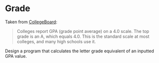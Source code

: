 # Grade

Taken from [CollegeBoard](https://pages.collegeboard.org/how-to-convert-gpa-4.0-scale):
> Colleges report GPA (grade point average) on a 4.0 scale. The top grade is an A, which equals 4.0. This is the standard scale at most colleges, and many high schools use it.

Design a program that calculates the letter grade equivalent of an inputted GPA value.
